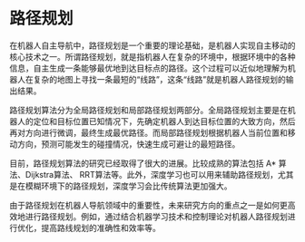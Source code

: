 # 路径规划
在机器人自主导航中，路径规划是一个重要的理论基础，是机器人实现自主移动的核心技术之一。所谓路径规划，就是指机器人在复杂的环境中，根据环境中的各种信息，自主生成一条能够最优地到达目标点的路径。这个过程可以近似地理解为机器人在复杂的地图上寻找一条最短的“线路”，这条“线路”就是机器人路径规划的输出结果。

路径规划算法分为全局路径规划和局部路径规划两部分。全局路径规划主要是在机器人的定位和目标位置已知情况下，先确定机器人到达目标位置的大致方向，然后再对方向进行微调，最终生成最优路径。而局部路径规划根据机器人当前位置和移动方向，预测可能发生的碰撞情况，快速生成可避让的最短路径。

目前，路径规划算法的研究已经取得了很大的进展。比较成熟的算法包括 A* 算法、Dijkstra算法、 RRT算法等。此外，深度学习也可以用来辅助路径规划，尤其是在模糊环境下的路径规划，深度学习会比传统算法更加强大。

由于路径规划在机器人导航领域中的重要性，未来研究方向的重点之一是如何更高效地进行路径规划。例如，通过结合机器学习技术和控制理论对机器人路径规划进行优化，提高路线规划的准确性和效率等。